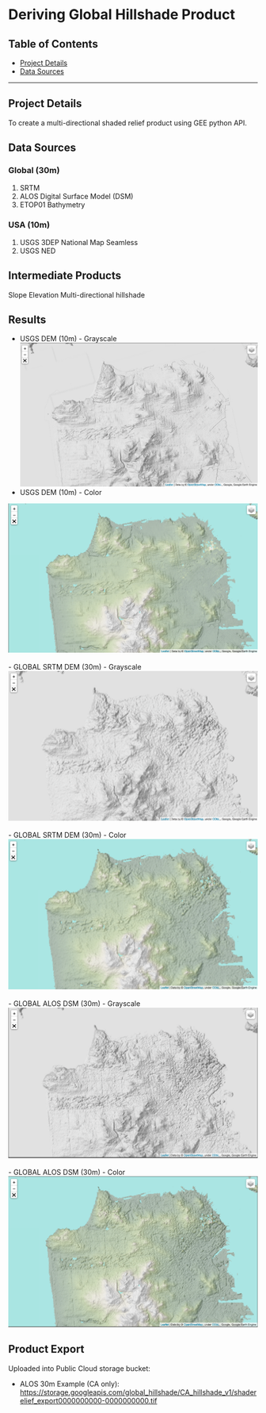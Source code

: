 # Deriving Global Hillshade Product</u>

## Table of Contents  
- [Project Details](#project-details)   
- [Data Sources](#data-sources)   
 
___

## Project Details

To create a multi-directional shaded relief product using GEE python API. 

## Data Sources 

### Global (30m)
1. SRTM 
2. ALOS Digital Surface Model (DSM)
3. ETOP01 Bathymetry 

### USA (10m)
1. USGS 3DEP National Map Seamless 
2. USGS NED 

## Intermediate Products 

Slope 
Elevation 
Multi-directional hillshade 

## Results 
- USGS DEM (10m) - Grayscale
<img src="figs/USGS_DEM_10m_grayscale.png" 
alt="USGS_DEM_10m_grayscale">
- USGS DEM (10m) - Color
<img src="figs/USGS_DEM_10m_color.png" alt="USGS_DEM_10m_grayscale">
<br><br>
- GLOBAL SRTM DEM (30m) - Grayscale
<img src="figs/SRTM_DEM_30m_grayscale.png" alt="SRTM_DEM_30m_grayscale">
<br><br>
- GLOBAL SRTM DEM (30m) - Color
<img src="figs/SRTM_DEM_30m_color.png" alt="SRTM_DEM_30m_color">
<br><br>
- GLOBAL ALOS DSM (30m) - Grayscale
<img src="figs/ALOS_DSM_30m_grayscale.png" alt="ALOS_DSM_30m_grayscale">
<br><br>
- GLOBAL ALOS DSM (30m) - Color
<img src="figs/ALOS_DSM_30m_color.png" alt="ALOS_DSM_30m_color">

## Product Export 

Uploaded into Public Cloud storage bucket: 
- ALOS 30m Example (CA only): https://storage.googleapis.com/global_hillshade/CA_hillshade_v1/shaderelief_export0000000000-0000000000.tif